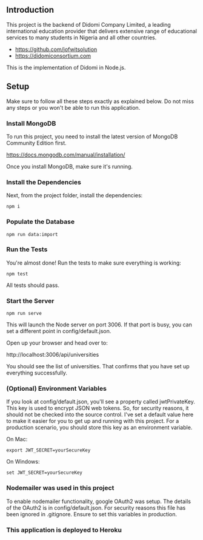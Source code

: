 ## Introduction

This project is the backend of Didomi Company Limited, a leading international education provider that delivers extensive range of educational services to many students in Nigeria and all other countries.

- https://github.com/jofwitsolution
- https://didomiconsortium.com

This is the implementation of Didomi in Node.js.

## Setup

Make sure to follow all these steps exactly as explained below. Do not miss any steps or you won't be able to run this application.

### Install MongoDB

To run this project, you need to install the latest version of MongoDB Community Edition first.

https://docs.mongodb.com/manual/installation/

Once you install MongoDB, make sure it's running.

### Install the Dependencies

Next, from the project folder, install the dependencies:

    npm i

### Populate the Database

    npm run data:import

### Run the Tests

You're almost done! Run the tests to make sure everything is working:

    npm test

All tests should pass.

### Start the Server

    npm run serve

This will launch the Node server on port 3006. If that port is busy, you can set a different point in config/default.json.

Open up your browser and head over to:

http://localhost:3006/api/universities

You should see the list of universities. That confirms that you have set up everything successfully.

### (Optional) Environment Variables

If you look at config/default.json, you'll see a property called jwtPrivateKey. This key is used to encrypt JSON web tokens. So, for security reasons, it should not be checked into the source control. I've set a default value here to make it easier for you to get up and running with this project. For a production scenario, you should store this key as an environment variable.

On Mac:

    export JWT_SECRET=yourSecureKey

On Windows:

    set JWT_SECRET=yourSecureKey

### Nodemailer was used in this project
To enable nodemailer functionality, google OAuth2 was setup. The details of the OAuth2 is in config/default.json. For security reasons this file has been ignored in .gitignore. Ensure to set this variables in production.

### This application is deployed to Heroku